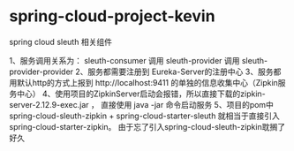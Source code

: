 # spring-cloud-project-kevin
spring cloud sleuth 相关组件

1、服务调用关系为： sleuth-consumer 调用 sleuth-provider 调用 sleuth-provider-provider
2、服务都需要注册到 Eureka-Server的注册中心
3、服务都用默认http的方式上报到 http://localhost:9411 的单独的信息收集中心（Zipkin服务中心）
4、使用项目的ZipkinServer启动会报错，所以直接下载的zipkin-server-2.12.9-exec.jar ， 直接使用 java -jar 命令启动服务
5、项目的pom中 spring-cloud-sleuth-zipkin + spring-cloud-starter-sleuth 就相当于直接引入 spring-cloud-starter-zipkin。 由于忘了引入spring-cloud-sleuth-zipkin耽搁了好久


   

